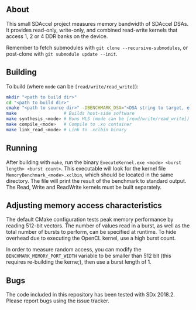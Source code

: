 About
-----

This small SDAccel project measures memory bandwidth of SDAccel DSAs. It provides read-only, write-only, and combined read-write kernels that access 1, 2 or 4 DDR banks on the device.

Remember to fetch submodules with `git clone --recursive-submodules`, or post-clone with `git submodule update --init`.

Building
--------

To build (where `mode` can be `[read/write/read_write]`):

```sh
mkdir "<path to build dir>"
cd "<path to build dir>"
cmake "<path to source dir>" -DBENCHMARK_DSA="<DSA string to target, e.g. 'xilinx_vcu1525_dynamic_5_1'>" -DBENCHMARK_DIMMS="<number of DDR DIMMS to benchmark>"
make                  # Builds host-side software
make synthesis_<mode> # Runs HLS (mode can be [read/write/read_write])
make compile_<mode>   # Compile to .xo container
make link_read_<mode> # Link to .xclbin binary 
```

Running
-------

After building with `make`, run the binary `ExecuteKernel.exe <mode> <burst length> <burst count>`.
This executable will look for the kernel file `MemoryBenchmark_<mode>.xclbin`, which should be located in the same directory. The file will print the result of the benchmark to standard output. The Read, Write and ReadWrite kernels must be built separately.

Adjusting memory access characteristics 
---------------------------------------

The default CMake configuration tests peak memory performance by reading 512-bit vectors.
The number of values read in a burst, as well as the total number of bursts to perform, can be specified at runtime. To hide overhead due to executing the OpenCL kernel, use a high burst count.

In order to measure random access, you can modify the `BENCHMARK_MEMORY_PORT_WIDTH` variable to be smaller than 512 bit (this requires re-building the kerne;), then use a burst length of 1.

Bugs
----

The code included in this repository has been tested with SDx 2018.2.
Please report bugs using the issue tracker.

